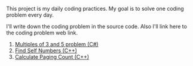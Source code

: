 This project is my daily coding practices.
My goal is to solve one coding problem every day.

I'll write down the coding problem in the source code.
Also I'll link here to the coding problem web link.

1. [Multiples of 3 and 5 problem (C#)](http://codingdojang.com/scode/350?answer_mode=hide)
2. [Find Self Numbers (C++)](http://codingdojang.com/scode/365?answer_mode=hide)
2. [Calculate Paging Count (C++)](http://codingdojang.com/scode/406?answer_mode=hide)

